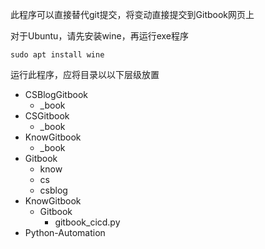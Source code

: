 此程序可以直接替代git提交，将变动直接提交到Gitbook网页上

对于Ubuntu，请先安装wine，再运行exe程序
```shell
sudo apt install wine
```

运行此程序，应将目录以以下层级放置
- CSBlogGitbook
  - _book
- CSGitbook
  - _book
- KnowGitbook
  - _book
- Gitbook
  - know
  - cs
  - csblog
- KnowGitbook
  - Gitbook
    - gitbook_cicd.py
- Python-Automation